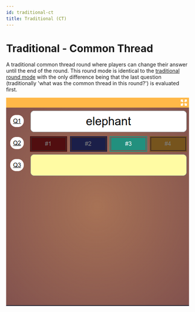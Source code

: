 ```yaml
---
id: traditional-ct
title: Traditional (CT)
---
```


# Traditional - Common Thread
A traditional common thread round where players can change their answer until the end of the round. This round mode 
is identical to the [traditional round mode](030-traditional.md) with the only difference being that the last question
(traditionally 'what was the common thread in this round?') is evaluated first.

![Screenshot of traditional round in player screen](../../../assets/images/round-modes/traditional-answer-screen.png)
